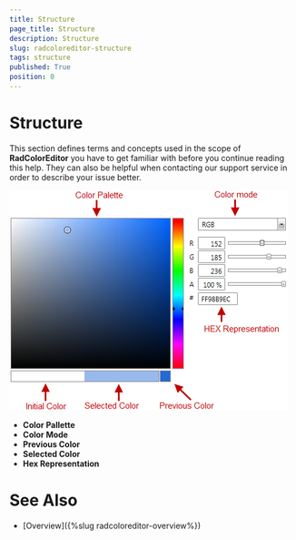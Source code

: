 ```yaml
---
title: Structure
page_title: Structure
description: Structure
slug: radcoloreditor-structure
tags: structure
published: True
position: 0
---
```


# Structure

This section defines terms and concepts used in the scope of __RadColorEditor__ you have to get familiar with before you continue reading this help. They can also be helpful when contacting our support service in order to describe your issue better.

![radcoloreditor-structure](images/radcoloreditor-structure.png)

* __Color Pallette__ 
* __Color Mode__ 
* __Previous Color__ 
* __Selected Color__ 
* __Hex Representation__

# See Also
 * [Overview]({%slug radcoloreditor-overview%})